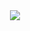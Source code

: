 <div align="center">
  <img src="https://github-readme-stats.vercel.app/api?username=jjm6604&show_icons=true&theme=omni"> <br>
</div>
